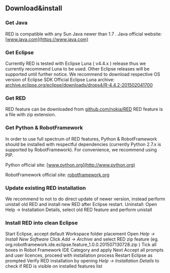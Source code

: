 ## Download&install

### Get Java

RED is compatible with any Sun Java newer than 1.7 . Java official website: [www.java.com](https://www.java.com)

### Get Eclipse

Currently RED is tested with Eclipse Luna ( v4.4.x ) release thus we currently recommend Luna to be used. Other Eclipse releases will be supported until further notice. We recommend to download respective OS version of Eclipse SDK Official Eclipse Luna archive: [archive.eclipse.org/eclipse/downloads/drops4/R-4.4.2-201502041700](http://archive.eclipse.org/eclipse/downloads/drops4/R-4.4.2-201502041700/)

### Get RED

RED feature can be downloaded from [github.com/nokia/RED](https://github.com/nokia/RED) RED feature is a file with zip extension.

### Get Python & RobotFramework

In order to use full spectrum of RED features, Python & RobotFramework should be installed with respectful dependencies (currently Python 2.7.x is supported by RobotFramework). For convenience, we recommend using PIP.

Python official site: [www.python.org](http://www.python.org)

RobotFramework official site: [robotframework.org](http://robotframework.org/)

### Update existing RED installation
We recommend to not to do direct update of newer version, instead perform unistall old RED and install new RED after Eclipse restart.
Uninstall:
Open Help -> Installation Details, select old RED feature and perform unistall

### Install RED into clean Eclipse

Start Eclipse, accept default Workspace folder placement
Open _Help -> Install New Software_
Click _Add -> Archive_ and select RED zip feature (eg. org.robotframework.ide.eclipse.feature_1.0.0.201507130728.zip )
Tick all boxes in Robot Framework IDE Category and apply Next
Accept all prompts and user licences, proceed with installation process
Restart Eclipse as prompted
Verify RED installation by opening _Help -> Installation Details_ to check if RED is visible on installed features list
